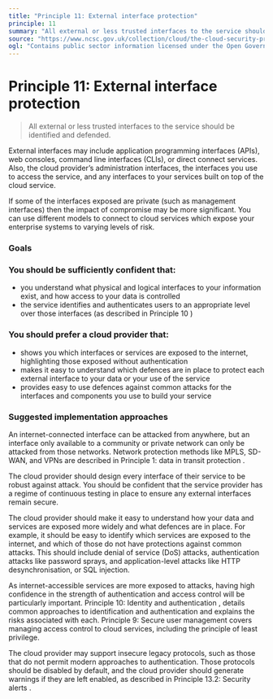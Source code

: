 ```yaml
---
title: "Principle 11: External interface protection"
principle: 11
summary: "All external or less trusted interfaces to the service should be identified and defended."
source: "https://www.ncsc.gov.uk/collection/cloud/the-cloud-security-principles/principle-11-external-interface-protection"
ogl: "Contains public sector information licensed under the Open Government Licence v3.0. https://www.nationalarchives.gov.uk/doc/open-government-licence/version/3/"
---
```


# Principle 11: External interface protection

> All external or less trusted interfaces to the service should be identified and defended.

External interfaces may include application programming interfaces (APIs), web consoles, command line interfaces (CLIs), or direct connect services. Also, the cloud provider’s administration interfaces, the interfaces you use to access the service, and any interfaces to your services built on top of the cloud service.

If some of the interfaces exposed are private (such as management interfaces) then the impact of compromise may be more significant. You can use different models to connect to cloud services which expose your enterprise systems to varying levels of risk.

### Goals

### You should be sufficiently confident that:

- you understand what physical and logical interfaces to your information exist, and how access to your data is controlled
- the service identifies and authenticates users to an appropriate level over those interfaces (as described in Principle 10 )

### You should prefer a cloud provider that:

- shows you which interfaces or services are exposed to the internet, highlighting those exposed without authentication
- makes it easy to understand which defences are in place to protect each external interface to your data or your use of the service
- provides easy to use defences against common attacks for the interfaces and components you use to build your service

### Suggested implementation approaches

An internet-connected interface can be attacked from anywhere, but an interface only available to a community or private network can only be attacked from those networks. Network protection methods like MPLS, SD-WAN, and VPNs are described in Principle 1: data in transit protection .

The cloud provider should design every interface of their service to be robust against attack. You should be confident that the service provider has a regime of continuous testing in place to ensure any external interfaces remain secure.

The cloud provider should make it easy to understand how your data and services are exposed more widely and what defences are in place. For example, it should be easy to identify which services are exposed to the internet, and which of those do not have protections against common attacks. This should include denial of service (DoS) attacks, authentication attacks like password sprays, and application-level attacks like HTTP desynchronisation, or SQL injection.

As internet-accessible services are more exposed to attacks, having high confidence in the strength of authentication and access control will be particularly important. Principle 10: Identity and authentication , details common approaches to identification and authentication and explains the risks associated with each. Principle 9: Secure user management covers managing access control to cloud services, including the principle of least privilege.

The cloud provider may support insecure legacy protocols, such as those that do not permit modern approaches to authentication. Those protocols should be disabled by default, and the cloud provider should generate warnings if they are left enabled, as described in Principle 13.2: Security alerts .
